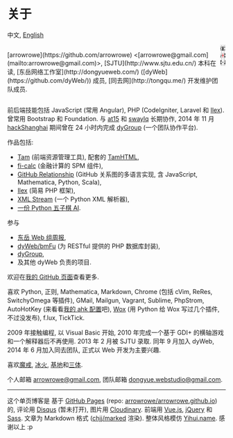 关于
===

中文, [English](#!/about)

<div style="display:flex;justify-content:space-between">
  <p>[arrowrowe](https://github.com/arrowrowe) &lt;[arrowrowe@gmail.com](mailto:arrowrowe@gmail.com)&gt;, [SJTU](http://www.sjtu.edu.cn/) 本科在读, [东岳网络工作室](http://dongyueweb.com/) ([dyWeb](https://github.com/dyWeb/)) 成员, [同去网](http://tongqu.me/) 开发维护团队成员.</p>
  <a href="https://github.com/arrowrowe">
    <img src="logo.png" style="width:48px;height:48px;">
  </a>
</div>

前后端技能包括
  JavaScript (常用 Angular),
  PHP (CodeIgniter, Laravel 和 [Ilex](https://github.com/arrowrowe/ilex)).
曾常用 Bootstrap 和 Foundation.
与 [at15](https://github.com/at15) 和 [swaylq](https://github.com/swaylq) 长期协作, 2014 年 11 月 [hackShanghai](http://www.hackshanghai.com/) 期间曾在 24 小时内完成 [dyGroup](https://gitcafe.com/arrowrowe/dyGroup) (一个团队协作平台).

作品包括:
- [Tam](https://github.com/arrowrowe/tam) (前端资源管理工具), 配套的 [TamHTML](https://github.com/arrowrowe/tam-html),
- [fi-calc](https://github.com/arrowrowe/fi-calc) (金融计算的 SPM 组件),
- [GitHub Relationship](https://github.com/arrowrowe/github-relationship) (GitHub 关系图的多语言实现, 含 JavaScript, Mathematica, Python, Scala),
- [Ilex](https://github.com/arrowrowe/ilex) (简易 PHP 框架),
- [XML Stream](https://github.com/arrowrowe/xml_stream) (一个 Python XML 解析器),
- [一份 Python 五子棋 AI](https://github.com/arrowrowe/gomoku).

参与
- [东岳 Web 组周报](https://github.com/dyweb/web-stuff/tree/master/weekly/),
- [dyWeb/bmFu](https://github.com/dyWeb/bmFu) (为 RESTful 提供的 PHP 数据库封装),
- [dyGroup](https://gitcafe.com/arrowrowe/dyGroup),
- 及其他 dyWeb 负责的项目.

欢迎在[我的 GitHub 页面](https://github.com/arrowrowe)查看更多.

喜欢
  Python,
  正则,
  Mathematica,
  Markdown,
  Chrome (包括
    cVim,
    ReRes,
    SwitchyOmega
    等插件),
  GMail,
  Mailgun,
  Vagrant,
  Sublime,
  PhpStrom,
  AutoHotKey (来看看[我的 ahk 配置](https://gist.github.com/arrowrowe/ecf73aa95654d1d213e4)吧),
  [Wox](https://github.com/qianlifeng/Wox) (用 Python 给 Wox 写过几个插件, 不过没发布),
  f.lux,
  TickTick.

2009 年接触编程,
  以 Visual Basic 开始,
  2010 年完成一个基于 GDI+ 的横轴游戏和一个解释器后不再使用.
2013 年 2 月被 SJTU 录取.
同年 9 月加入 dyWeb,
  2014 年 6 月加入同去团队, 正式以 Web 开发为主要兴趣.

喜欢[魔戒](http://zh.wikipedia.org/wiki/%E9%AD%94%E6%88%92), [冰火](http://zh.wikipedia.org/wiki/%E5%86%B0%E8%88%87%E7%81%AB%E4%B9%8B%E6%AD%8C), [基地][1]和[三体][2].

个人邮箱 [arrowrowe@gmail.com](mailto:arrowrowe@gmail.com), 团队邮箱 [dongyue.webstudio@gmail.com](mailto:dongyue.webstudio@gmail.com).

---

这个单页博客是
  基于 [GitHub Pages](https://pages.github.com/) (repo: [arrowrowe/arrowrowe.github.io](https://github.com/arrowrowe/arrowrowe.github.io)) 的,
  评论用 [Disqus](https://disqus.com/) (暂未打开),
  图片用 [Cloudinary](https://cloudinary.com/).
  前端用
    [Vue.js](http://vuejs.org/),
    [jQuery](https://github.com/jquery/jquery)
    和 [Sass](http://sass-lang.com/).
  文章为 Markdown 格式 ([chjj/marked](https://github.com/chjj/marked) 渲染).
  整体风格模仿 [Yihui.name](http://yihui.name/).
感谢以上 :p

[1]: http://zh.wikipedia.org/wiki/%E5%9F%BA%E5%9C%B0_(%E5%B0%8F%E8%AA%AA)
[2]: http://zh.wikipedia.org/wiki/%E4%B8%89%E4%BD%93_(%E5%B0%8F%E8%AF%B4)
